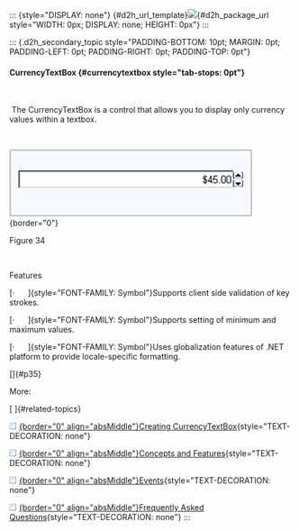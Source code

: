 ::: {style="DISPLAY: none"}
[](ms-xhelp:///?Id=d2h_url_template){#d2h_url_template}![](!package_url!){#d2h_package_url style="WIDTH: 0px; DISPLAY: none; HEIGHT: 0px"}
:::

::: {.d2h_secondary_topic style="PADDING-BOTTOM: 10pt; MARGIN: 0pt; PADDING-LEFT: 0pt; PADDING-RIGHT: 0pt; PADDING-TOP: 0pt"}
#### CurrencyTextBox {#currencytextbox style="tab-stops: 0pt"}

 

 The CurrencyTextBox is a control that allows you to display only currency values within a textbox. 

 

![](ImagesExt/image72_40.jpg){border="0"}

Figure 34

 

Features

[·      ]{style="FONT-FAMILY: Symbol"}Supports client side validation of key strokes.

[·      ]{style="FONT-FAMILY: Symbol"}Supports setting of minimum and maximum values.

[·      ]{style="FONT-FAMILY: Symbol"}Uses globalization features of .NET platform to provide locale-specific formatting.

[]{#p35} 

More:

[ ]{#related-topics}

[![](button.gif){border="0" align="absMiddle"}Creating CurrencyTextBox](ms-xhelp:///?Id=c3f38e11-2b46-4b38-a960-b527ac55decc){style="TEXT-DECORATION: none"}

[![](button.gif){border="0" align="absMiddle"}Concepts and Features](ms-xhelp:///?Id=a9757f70-6341-44ec-aefd-f9e75dca05f8){style="TEXT-DECORATION: none"}

[![](button.gif){border="0" align="absMiddle"}Events](ms-xhelp:///?Id=962c323b-184e-4374-9fe3-110107625194){style="TEXT-DECORATION: none"}

[![](button.gif){border="0" align="absMiddle"}Frequently Asked Questions](ms-xhelp:///?Id=4c7558af-f4f6-4c9e-829b-af76fd7a9ed8){style="TEXT-DECORATION: none"}
:::
